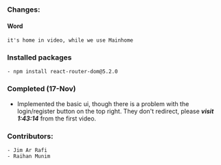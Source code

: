 ### Changes:
#### Word
`it's home in video, while we use Mainhome`

### Installed packages
```console
- npm install react-router-dom@5.2.0 
```

### Completed (17-Nov)
- Implemented the basic ui, though there is a problem with the login/register button on the top right. They don't redirect, please _**visit 1:43:14**_ from the first video.

### Contributors:
    - Jim Ar Rafi
    - Raihan Munim